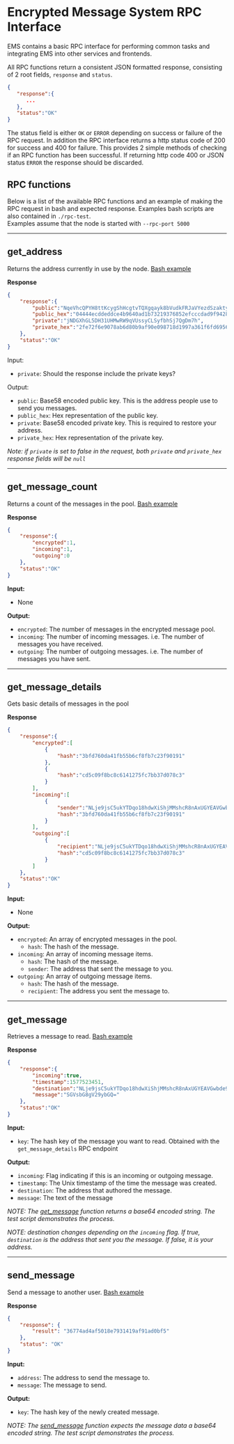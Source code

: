 # Encrypted Message System RPC Interface

EMS contains a basic RPC interface for performing common tasks and integrating EMS into other services and frontends.

All RPC functions return a consistent JSON formatted response, consisting of 2 root fields, `response` and `status`.  

``` json
{ 
   "response":{ 
      ...
   },
   "status":"OK"
}
```

The status field is either `OK` or `ERROR` depending on success or failure of the RPC request. In addition the RPC interface returns a http status code of 200 for success and 400 for failure. This provides 2 simple methods of checking if an RPC function has been successful. If returning http code 400 or JSON status `ERROR` the response should be discarded.

## RPC functions

Below is a list of the available RPC functions and an example of making the RPC request in bash and expected response. Examples bash scripts are also contained in `./rpc-test`.  
Examples assume that the node is started with `--rpc-port 5000`

<hr/>

## **get_address**

Returns the address currently in use by the node. [Bash example](./rpc-test/get_address)

**Response**
``` json
{ 
    "response":{ 
        "public":"NqeVhcQPYH8ttKcygShHcgtvTQXgqayk8bVudkFRJaVYezdSzaktyQWavw59F4ehU2gCZUJPUDoYuFYKDpSD16VH",
        "public_hex":"04444ecddeddce4b9640ad1b73219376852efcccdad9f9428c5f5a913affb1e29fced7f829e93f5c361e07b1eda31326215cf62df06dce6c392f6917ce00e7053c",
        "private":"jNDGXhGL5DH31UHMwRW9qVUssyCLSyfbhSj7QgDm7h",
        "private_hex":"2fe72f6e9078ab6d80b9af90e098718d1997a361f6fd6956ccb598ec41ebe4"
    },
    "status":"OK"
}
```

Input:  
- `private`: Should the response include the private keys?

Output:  
- `public`: Base58 encoded public key. This is the address people use to send you messages.  
- `public_hex`: Hex representation of the public key.  
- `private`: Base58 encoded private key. This is required to restore your address.  
- `private_hex`: Hex representation of the private key.  

*Note: if `private` is set to false in the request, both `private` and `private_hex` response fields will be `null`*

<hr/>

## **get_message_count**

Returns a count of the messages in the pool. [Bash example](./rpc-test/get_message_count)

**Response**
``` json
{ 
    "response":{ 
        "encrypted":1,
        "incoming":1,
        "outgoing":0
    },
    "status":"OK"
}
```

**Input:**  
- None

**Output:**    
- `encrypted`: The number of messages in the encrypted message pool.  
- `incoming`: The number of incoming messages. i.e. The number of messages you have received.  
- `outgoing`: The number of outgoing messages. i.e. The number of messages you have sent.

<hr/>

## **get_message_details**

Gets basic details of messages in the pool

**Response**  
``` json
{ 
    "response":{ 
        "encrypted":[ 
            { 
                "hash":"3bfd760da41fb55b6cf8fb7c23f90191"
            },
            { 
                "hash":"cd5c09f8bc8c6141275fc7bb37d078c3"
            }
        ],
        "incoming":[ 
            { 
                "sender":"NLje9jsC5ukYTDqo18hdwXiShjMMshcR8nAxUGYEAVGwbde9Fy2sTgkZwJVfxwgK1JqKes5oQVzNQDqNijQzrHzd",
                "hash":"3bfd760da41fb55b6cf8fb7c23f90191"
            }
        ],
        "outgoing":[ 
            { 
                "recipient":"NLje9jsC5ukYTDqo18hdwXiShjMMshcR8nAxUGYEAVGwbde9Fy2sTgkZwJVfxwgK1JqKes5oQVzNQDqNijQzrHzd",
                "hash":"cd5c09f8bc8c6141275fc7bb37d078c3"
            }
        ]
    },
    "status":"OK"
}
```

**Input:**  
- None

**Output:**  
- `encrypted`: An array of encrypted messages in the pool.   
    - `hash`: The hash of the message.  
- `incoming`: An array of incoming message items.    
    - `hash`: The hash of the message.  
    - `sender`: The address that sent the message to you.  
- `outgoing`: An array of outgoing message items.  
    - `hash`: The hash of the message.
    - `recipient`: The address you sent the message to.  

<hr/>

## **get_message**

Retrieves a message to read. [Bash example](./rpc-test/get_message)

**Response**  
``` json
{ 
    "response":{ 
        "incoming":true,
        "timestamp":1577523451,
        "destination":"NLje9jsC5ukYTDqo18hdwXiShjMMshcR8nAxUGYEAVGwbde9Fy2sTgkZwJVfxwgK1JqKes5oQVzNQDqNijQzrHzd",
        "message":"SGVsbG8gV29ybGQ="
    },
    "status":"OK"
}
```

**Input:**  
- `key`: The hash key of the message you want to read. Obtained with the `get_message_details` RPC endpoint

**Output:**  
- `incoming`: Flag indicating if this is an incoming or outgoing message.  
- `timestamp`: The Unix timestamp of the time the message was created.  
- `destination`: The address that authored the message. 
- `message`: The text of the message

*NOTE: The [get_message](./rpc-test/get_message) function returns a base64 encoded string. The test script demonstrates the process.*  

*NOTE: destination changes depending on the `incoming` flag. If true, `destination` is the address that sent you the message. If false, it is your address.*

<hr/>

## **send_message**

Send a message to another user. [Bash example](./rpc-test/send_message)

**Response**  
``` json
{
    "response": {
        "result": "36774ad4af5018e7931419af91ad0bf5"
    },
    "status": "OK"
}
```

**Input:**  
- `address`: The address to send the message to.
- `message`: The message to send.

**Output:**  
- `key`: The hash key of the newly created message.  

*NOTE: The [send_message](./rpc-test/send_message) function expects the message data a base64 encoded string. The test script demonstrates the process.*